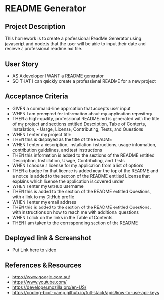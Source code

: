 # README Generator 


**Project Description**
-
This homework is to create a professional ReadMe Generator using javascript and node.js that the user will be able to input their date and recieve a professional readme.md file.

 
**User Story**
-
- AS A developer I WANT a README generator
- SO THAT I can quickly create a professional README for a new project

**Acceptance Criteria**
-
- GIVEN a command-line application that accepts user input
- WHEN I am prompted for information about my application repository
- THEN a high-quality, professional README.md is generated with the title of my project and sections entitled Description, Table of Contents, Installation, - Usage, License, Contributing, Tests, and Questions
- WHEN I enter my project title
- THEN this is displayed as the title of the README
- WHEN I enter a description, installation instructions, usage information, contribution guidelines, and test instructions
- THEN this information is added to the sections of the README entitled Description, Installation, Usage, Contributing, and Tests
- WHEN I choose a license for my application from a list of options
- THEN a badge for that license is added near the top of the README and a notice is added to the section of the README entitled License that explains which license the application is covered under
- WHEN I enter my GitHub username
- THEN this is added to the section of the README entitled Questions, with a link to my GitHub profile
- WHEN I enter my email address
- THEN this is added to the section of the README entitled Questions, with instructions on how to reach me with additional questions
- WHEN I click on the links in the Table of Contents
- THEN I am taken to the corresponding section of the README


**Deployed link & Screenshot**
-
- Put Link here to video 


**References & Resources**
-
- https://www.google.com.au/
- https://www.youtube.com/
- https://developer.mozilla.org/en-US/
- https://coding-boot-camp.github.io/full-stack/apis/how-to-use-api-keys



